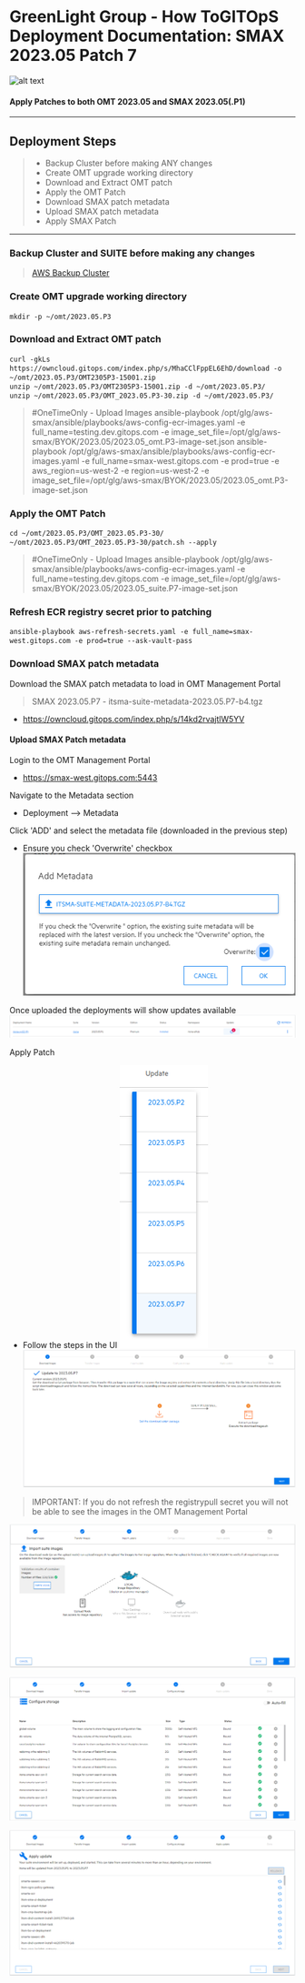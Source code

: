 # GreenLight Group - How ToGITOpS Deployment Documentation: SMAX 2023.05 Patch 7 
![alt text](https://assets.website-files.com/5ebcb9396faf10d8f7644479/5ed6a066891af295a039860f_GLGLogolrg-p-500.png "GreenLight Logo")
#### Apply Patches to both OMT 2023.05 and SMAX 2023.05(.P1)

---

## Deployment Steps
> - Backup Cluster before making ANY changes
> - Create OMT upgrade working directory
> - Download and Extract OMT patch
> - Apply the OMT Patch
> - Download SMAX patch metadata
> - Upload SMAX patch metadata
> - Apply SMAX Patch

---

### Backup Cluster and SUITE before making any changes
> [AWS Backup Cluster](./AWS_Cluster-Backup.md)

### Create OMT upgrade working directory
```
mkdir -p ~/omt/2023.05.P3
```
### Download and Extract OMT patch
```
curl -gkLs https://owncloud.gitops.com/index.php/s/MhaCClFppEL6EhD/download -o ~/omt/2023.05.P3/OMT2305P3-15001.zip
unzip ~/omt/2023.05.P3/OMT2305P3-15001.zip -d ~/omt/2023.05.P3/
unzip ~/omt/2023.05.P3/OMT_2023.05.P3-30.zip -d ~/omt/2023.05.P3/
```

> #OneTimeOnly - Upload Images
> ansible-playbook /opt/glg/aws-smax/ansible/playbooks/aws-config-ecr-images.yaml -e full_name=testing.dev.gitops.com -e image_set_file=/opt/glg/aws-smax/BYOK/2023.05/2023.05_omt.P3-image-set.json
> ansible-playbook /opt/glg/aws-smax/ansible/playbooks/aws-config-ecr-images.yaml -e full_name=smax-west.gitops.com -e prod=true -e aws_region=us-west-2 -e region=us-west-2 -e image_set_file=/opt/glg/aws-smax/BYOK/2023.05/2023.05_omt.P3-image-set.json

### Apply the OMT Patch
```
cd ~/omt/2023.05.P3/OMT_2023.05.P3-30/
~/omt/2023.05.P3/OMT_2023.05.P3-30/patch.sh --apply
```

> #OneTimeOnly - Upload Images
> ansible-playbook /opt/glg/aws-smax/ansible/playbooks/aws-config-ecr-images.yaml -e full_name=testing.dev.gitops.com -e image_set_file=/opt/glg/aws-smax/BYOK/2023.05/2023.05_suite.P7-image-set.json


### Refresh ECR registry secret prior to patching
```
ansible-playbook aws-refresh-secrets.yaml -e full_name=smax-west.gitops.com -e prod=true --ask-vault-pass
```

### Download SMAX patch metadata
Download the SMAX patch metadata to load in OMT Management Portal  
> SMAX 2023.05.P7 - itsma-suite-metadata-2023.05.P7-b4.tgz 
- https://owncloud.gitops.com/index.php/s/14kd2rvajtlW5YV

#### Upload SMAX Patch metadata  
Login to the OMT Management Portal
- https://smax-west.gitops.com:5443

Navigate to the Metadata section
- Deployment --> Metadata  

Click 'ADD' and select the metadata file (downloaded in the previous step)  
- Ensure you check 'Overwrite' checkbox  
![Add Metadata](./images/smax-2023.05.P7/addMetadata.png "Add Metadata")  

Once uploaded the deployments will show updates available  
![Suite ToUpdate](./images/smax-2023.05.P7/suiteToUpdate.png "Suite ToUpdate")  

Apply Patch  
- Follow the steps in the UI
![Suite Patches](./images/smax-2023.05.P7/suitePatches.png "Suite Patches")  
![Patch 01 - Current Version](./images/smax-2023.05.P7/patch01-currentVersion.png "Patch 01 - Current Version")  

> IMPORTANT: If you do not refresh the registrypull secret you will not be able to see the images in the OMT Management Portal  

![Patch 02 - Images](./images/smax-2023.05.P7/patch02-images.png "Patch 02 - Images")  

![Patch 04 - Storage](./images/smax-2023.05.P7/patch04-storage.png "Patch 04 - Storage")  

![Patch 05 - Apply](./images/smax-2023.05.P7/patch05-apply.png "Patch 05 - Apply")  
